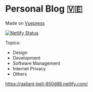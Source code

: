 # Personal Blog :venezuela:

Made on [Vuepress](https://vuepress.vuejs.org/)

[![Netlify Status](https://api.netlify.com/api/v1/badges/31cbad19-0c0c-40bd-a773-407926e9ab47/deploy-status)](https://app.netlify.com/sites/gallant-bell-850d88/deploys)

Topics:

- Design
- Development
- Software Management
- Internet Privacy
- Others

https://gallant-bell-850d88.netlify.com/
